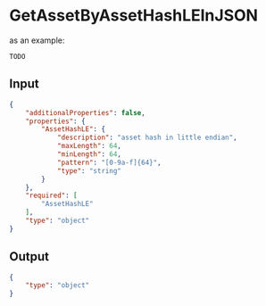 # GetAssetByAssetHashLEInJSON

as an example:

```
TODO
```


## Input

```json
{
    "additionalProperties": false,
    "properties": {
        "AssetHashLE": {
            "description": "asset hash in little endian",
            "maxLength": 64,
            "minLength": 64,
            "pattern": "[0-9a-f]{64}",
            "type": "string"
        }
    },
    "required": [
        "AssetHashLE"
    ],
    "type": "object"
}
```

## Output

```json
{
    "type": "object"
}
```

